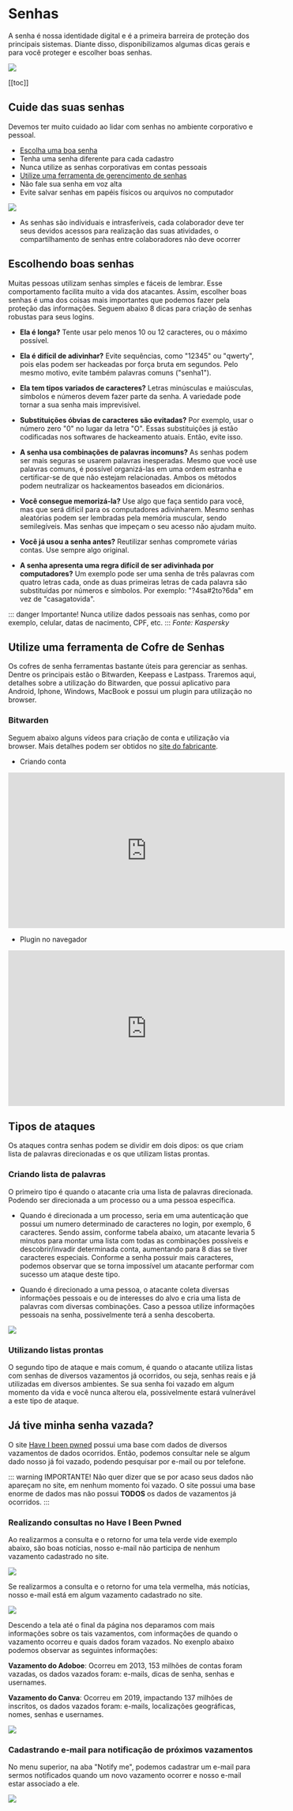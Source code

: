 # Senhas

A senha é nossa identidade digital e é a primeira barreira de proteção dos principais sistemas. Diante disso, disponibilizamos algumas dicas gerais e para você proteger e escolher boas senhas.

![](/img/password.jpg)  

[[toc]]

## Cuide das suas senhas
Devemos ter muito cuidado ao lidar com senhas no ambiente corporativo e pessoal.

* [Escolha uma boa senha](#escolhendo-boas-senhas)
* Tenha uma senha diferente para cada cadastro
* Nunca utilize as senhas corporativas em contas pessoais
* [Utilize uma ferramenta de gerencimento de senhas](#utilize-uma-ferramenta-de-cofre-de-senhas)
* Não fale sua senha em voz alta
* Evite salvar senhas em papéis físicos ou arquivos no computador

![](/img/passwords3.jpg) 

 * As senhas são individuais e intrasferíveis, cada colaborador deve ter seus devidos acessos para realização das suas atividades, o compartilhamento de senhas entre colaboradores não deve ocorrer

## Escolhendo boas senhas
Muitas pessoas utilizam senhas simples e fáceis de lembrar. Esse comportamento facilita muito a vida dos atacantes. Assim, escolher boas senhas é uma dos coisas mais importantes que podemos fazer pela proteção das informações. Seguem abaixo 8 dicas para criação de senhas robustas para seus logins.

 * **Ela é longa?** Tente usar pelo menos 10 ou 12 caracteres, ou o máximo possível.

 * **Ela é difícil de adivinhar?** Evite sequências, como "12345" ou "qwerty", pois elas podem ser hackeadas por força bruta em segundos. Pelo mesmo motivo, evite também palavras comuns ("senha1").

 * **Ela tem tipos variados de caracteres?** Letras minúsculas e maiúsculas, símbolos e números devem fazer parte da senha. A variedade pode tornar a sua senha mais imprevisível.

 * **Substituições óbvias de caracteres são evitadas?** Por exemplo, usar o número zero "0" no lugar da letra "O". Essas substituições já estão codificadas nos softwares de hackeamento atuais. Então, evite isso.

 * **A senha usa combinações de palavras incomuns?** As senhas podem ser mais seguras se usarem palavras inesperadas. Mesmo que você use palavras comuns, é possível organizá-las em uma ordem estranha e certificar-se de que não estejam relacionadas. Ambos os métodos podem neutralizar os hackeamentos baseados em dicionários.

 * **Você consegue memorizá-la?** Use algo que faça sentido para você, mas que será difícil para os computadores adivinharem. Mesmo senhas aleatórias podem ser lembradas pela memória muscular, sendo semilegíveis. Mas senhas que impeçam o seu acesso não ajudam muito. 

 * **Você já usou a senha antes?** Reutilizar senhas compromete várias contas. Use sempre algo original.

 * **A senha apresenta uma regra difícil de ser adivinhada por computadores?** Um exemplo pode ser uma senha de três palavras com quatro letras cada, onde as duas primeiras letras de cada palavra são substituídas por números e símbolos. Por exemplo: "?4sa#2to?6da" em vez de "casagatovida".

::: danger Importante!
Nunca utilize dados pessoais nas senhas, como por exemplo, celular, datas de nacimento, CPF, etc.
:::
*Fonte: Kaspersky*

## Utilize uma ferramenta de Cofre de Senhas
Os cofres de senha ferramentas bastante úteis para gerenciar as senhas. Dentre os principais estão o Bitwarden, Keepass e Lastpass. Traremos aqui, detalhes sobre a utilização do Bitwarden, que possui aplicativo para Android, Iphone, Windows, MacBook e possui um plugin para utilização no browser.

### Bitwarden
Seguem abaixo alguns vídeos para criação de conta e utilização via browser. Mais detalhes podem ser obtidos no [site do fabricante](https://bitwarden.com/).

* Criando conta

<iframe width="560" height="315" src="https://www.youtube.com/embed/W6Miu-TJI1c" frameborder="0" allow="accelerometer; autoplay; clipboard-write; encrypted-media; gyroscope; picture-in-picture" allowfullscreen></iframe>

* Plugin no navegador

<iframe width="560" height="315" src="https://www.youtube.com/embed/J_z4VqERVkQ" frameborder="0" allow="accelerometer; autoplay; clipboard-write; encrypted-media; gyroscope; picture-in-picture" allowfullscreen></iframe>

## Tipos de ataques
Os ataques contra senhas podem se dividir em dois dipos: os que criam lista de palavras direcionadas e os que utilizam listas prontas.

### Criando lista de palavras
O primeiro tipo é quando o atacante cria uma lista de palavras direcionada. Podendo ser direcionada a um processo ou a uma pessoa específica.

 * Quando é direcionada a um processo, seria em uma autenticação que possui um numero determinado de caracteres no login, por exemplo, 6 caracteres. Sendo assim, conforme tabela abaixo, um atacante levaria 5 minutos para montar uma lista com todas as combinações possíveis e descobrir/invadir determinada conta, aumentando para 8 dias se tiver caracteres especiais. Conforme a senha possuir mais caracteres, podemos observar que se torna impossível um atacante performar com sucesso um ataque deste tipo.

* Quando é direcionado a uma pessoa, o atacante coleta diversas informações pessoais e ou de interesses do alvo e cria uma lista de palavras com diversas combinações. Caso a pessoa utilize informações pessoais na senha, possivelmente terá a senha descoberta.

![](/img/passwords2.png)  

### Utilizando listas prontas
O segundo tipo de ataque e mais comum, é quando o atacante utiliza listas com senhas de diversos vazamentos já ocorridos, ou seja, senhas reais e já utilizadas em diversos ambientes. Se sua senha foi vazado em algum momento da vida e você nunca alterou ela, possivelmente estará vulnerável a este tipo de ataque. 

## Já tive minha senha vazada?
O site [Have I been pwned](https://haveibeenpwned.com/) possui uma base com dados de diversos vazamentos de dados ocorridos. Então, podemos consultar nele se algum dado nosso já foi vazado, podendo pesquisar por e-mail ou por telefone.

::: warning IMPORTANTE!
Não quer dizer que se por acaso seus dados não apareçam no site, em nenhum momento foi vazado. O site possui uma base enorme de dados mas não possui **TODOS** os dados de vazamentos já ocorridos.
:::

### Realizando consultas no Have I Been Pwned
Ao realizarmos a consulta e o retorno for uma tela verde vide exemplo abaixo, são boas notícias, nosso e-mail não participa de nenhum vazamento cadastrado no site.

![](/img/haveigreen.png)  

Se realizarmos a consulta e o retorno for uma tela vermelha, más notícias, nosso e-mail está em algum vazamento cadastrado no site.

![](/img/haveired.png)

Descendo a tela até o final da página nos deparamos com mais informações sobre os tais vazamentos, com informações de quando o vazamento ocorreu e quais dados foram vazados. No exenplo abaixo podemos observar as seguintes informações:

**Vazamento do Adoboe**: Ocorreu em 2013, 153 milhões de contas foram vazadas, os dados vazados foram: e-mails, dicas de senha, senhas e usernames.

**Vazamento do Canva**: Ocorreu em 2019, impactando 137 milhões de inscritos, os dados vazados foram: e-mails, localizações geográficas, nomes, senhas e usernames.

![](/img/haveired1.png)

### Cadastrando e-mail para notificação de próximos vazamentos
No menu superior, na aba "Notify me", podemos cadastrar um e-mail para sermos notificados quando um novo vazamento ocorrer e nosso e-mail estar associado a ele.

![](/img/notify.png)